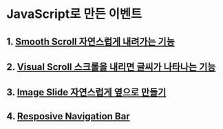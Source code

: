 # JavaScript로 만든 이벤트

## 1. [Smooth Scroll 자연스럽게 내려가는 기능](https://github.com/enginecode-cpu/Pure-Event-JavaScript/tree/main/1.Smooth-Scroll)
## 2. [Visual Scroll 스크롤을 내리면 글씨가 나타나는 기능](https://github.com/enginecode-cpu/Pure-Event-JavaScript/tree/main/2.Visual%20Effect)
## 3. [Image Slide 자연스럽게 옆으로 만들기](https://github.com/enginecode-cpu/Pure-Event-JavaScript/tree/main/3.Image-Slider)
## 4. [Resposive Navigation Bar](https://github.com/enginecode-cpu/Pure-Event-JavaScript/tree/main/4.Responsive-Nav)